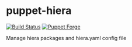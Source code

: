 puppet-hiera
=============

[![Build Status](https://travis-ci.org/tampakrap/puppet-hiera.png?branch=master)](https://travis-ci.org/tampakrap/puppet-hiera)
[![Puppet Forge](http://img.shields.io/puppetforge/v/tampakrap/hiera.svg)](https://forge.puppetlabs.com/tampakrap/hiera)

Manage hiera packages and hiera.yaml config file
